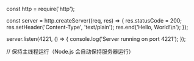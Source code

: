 
const http = require('http');

const server = http.createServer((req, res) => {
  res.statusCode = 200;
  res.setHeader('Content-Type', 'text/plain');
  res.end('Hello, World!\n');
});

server.listen(4221, () => {
  console.log('Server running on port 4221');
});

// 保持主线程运行（Node.js 会自动保持服务器运行）
